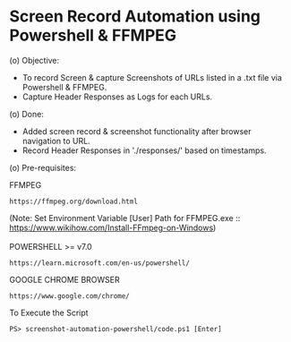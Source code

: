 # Screen Record Automation using Powershell & FFMPEG

(o) Objective:

- To record Screen & capture Screenshots of URLs listed in a .txt file via Powershell & FFMPEG.
- Capture Header Responses as Logs for each URLs.

(o) Done:

- Added screen record & screenshot functionality after browser navigation to URL.
- Record Header Responses in './responses/' based on timestamps.

(o) Pre-requisites:

FFMPEG

```
https://ffmpeg.org/download.html
```
(Note: Set Environment Variable [User] Path for FFMPEG.exe :: https://www.wikihow.com/Install-FFmpeg-on-Windows)
<br><br>
POWERSHELL >= v7.0

```
https://learn.microsoft.com/en-us/powershell/
```

GOOGLE CHROME BROWSER

```
https://www.google.com/chrome/
```

To Execute the Script

```shell
PS> screenshot-automation-powershell/code.ps1 [Enter]
```
